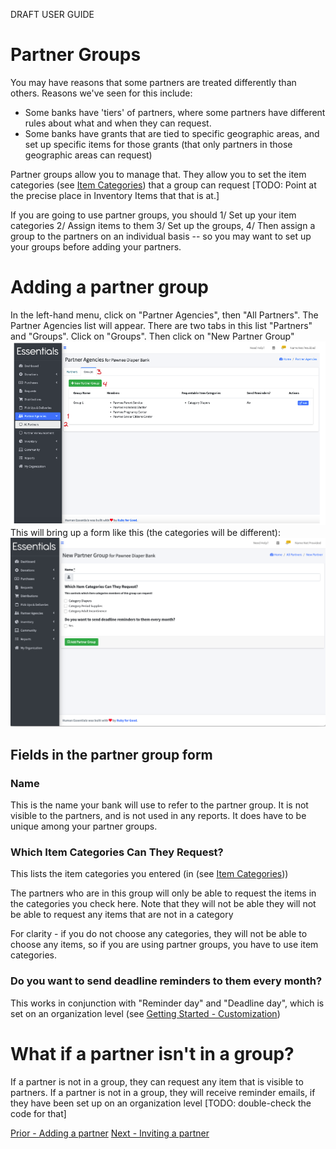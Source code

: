 DRAFT USER GUIDE
# Partner Groups

You may have reasons that some partners are treated differently than others.  Reasons we've seen for this include:
- Some banks have 'tiers' of partners, where some partners have different rules about what and when they can request.  
- Some banks have grants that are tied to specific geographic areas, and set up specific items for those grants (that only partners in those geographic areas can request)

Partner groups allow you to manage that.  They allow you to set the item categories (see [Item Categories](inventory_items.md)) that a group can request
[TODO:  Point at the precise place in Inventory Items that that is at.]

If you are going to use partner groups, you should 
1/  Set up your item categories 
2/  Assign items to them 
3/  Set up the groups, 
4/  Then assign a group to the partners on an individual basis -- so you may want to set up your groups before adding your partners.

# Adding a partner group
In the left-hand menu, click on "Partner Agencies", then "All Partners".   The Partner Agencies list will appear.  There are two tabs in this list "Partners" and "Groups".  Click on "Groups".
Then click on "New Partner Group"
![Navigation for adding a partner group](images/partners/partners_groups_1.png)
This will bring up a form like this (the categories will be different):
![New partner group form](images/partners/partners_groups_2.png)
## Fields in the partner group form
### Name
This is the name your bank will use to refer to the partner group.  It is not visible to the partners, and is not used in any reports.  It does have to be unique among your partner groups.
### Which Item Categories Can They Request?
This lists the item categories you entered (in (see [Item Categories](inventory_items.md)))

The partners who are in this group will only be able to request the items in the categories you check here.  Note that they will not be able 
they will not be able to request any items that are not in a category

For clarity - if you do not choose any categories, they will not be able to choose any items, so if you are using partner groups, you have to use item categories.

### Do you want to send deadline reminders to them every month?
This works in conjunction with "Reminder day" and "Deadline day", which is set on an organization level (see [Getting Started - Customization](getting_started_customization.md))

# What  if a partner isn't in a group?
If a partner is not in a group,  they can request any item that is visible to partners.
If a partner is not in a group,  they will receive reminder emails, if they have been set up on an organization level [TODO:  double-check the code for that]

[Prior - Adding a partner](pm_adding_a_partner.md)
[Next - Inviting a partner](pm_inviting_a_partner.md)